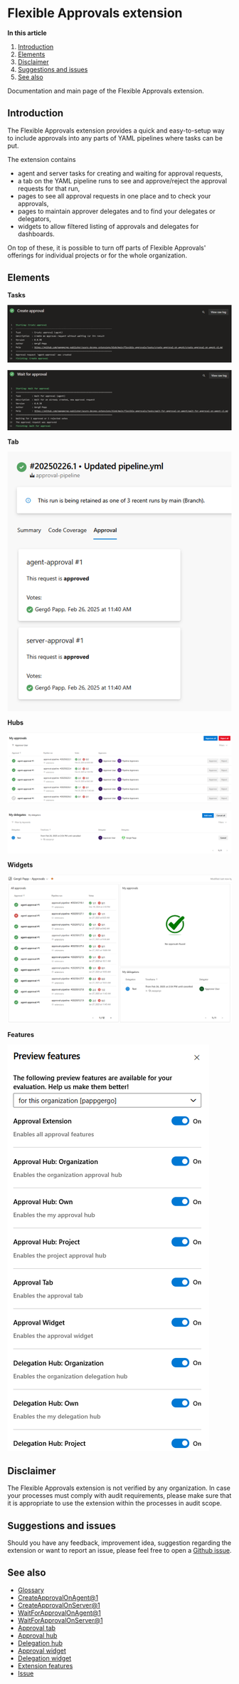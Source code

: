 # Flexible Approvals extension

**In this article**
1. [Introduction](#introduction)
2. [Elements](#elements)
3. [Disclaimer](#disclaimer)
4. [Suggestions and issues](#suggestions-and-issues)
5. [See also](#see-also)

Documentation and main page of the Flexible Approvals extension.

## Introduction

The Flexible Approvals extension provides a quick and easy-to-setup way to 
include approvals into any parts of YAML pipelines where tasks can be put.

The extension contains 
- agent and server tasks for creating and waiting for approval requests,
- a tab on the YAML pipeline runs to see and approve/reject the approval requests for that run,
- pages to see all approval requests in one place and to check your approvals,
- pages to maintain approver delegates and to find your delegates or delegators,
- widgets to allow filtered listing of approvals and delegates for dashboards.

On top of these, it is possible to turn off parts of Flexible Approvals' offerings for individual 
projects or for the whole organization.

## Elements

**Tasks**

![Create approval task](/flexible-approvals/images/readme/create-approval-task.png)

![Wait for approval task](/flexible-approvals/images/readme/wait-for-approval-task.png)

**Tab**

![Approval tab](/flexible-approvals/images/readme/approval-tab.png)

**Hubs**

![Approval hub](/flexible-approvals/images/readme/approval-hub.png)

![Delegation hub](/flexible-approvals/images/readme/delegation-hub.png)

**Widgets**

![Dashboard](/flexible-approvals/images/readme/dashboard.png)

**Features**

![Features](/flexible-approvals/images/readme/features.png)

## Disclaimer

The Flexible Approvals extension is not verified by any organization.
In case your processes must comply with audit requirements, please make sure that it is appropriate to use the extension within the processes in audit scope.

## Suggestions and issues

Should you have any feedback, improvement idea, suggestion regarding the extension or want to report an issue,
please feel free to open a [Github issue](https://github.com/pappgergo-publisher/azure-devops-extensions/issues).

## See also

- [Glossary](/flexible-approvals/common/glossary.md)
- [CreateApprovalOnAgent@1](/flexible-approvals/tasks/create-approval-on-agent/create-approval-on-agent-v1.md)
- [CreateApprovalOnServer@1](/flexible-approvals/tasks/create-approval-on-server/create-approval-on-server-v1.md)
- [WaitForApprovalOnAgent@1](/flexible-approvals/tasks/wait-for-approval-on-agent/wait-for-approval-on-agent-v1.md)
- [WaitForApprovalOnServer@1](/flexible-approvals/tasks/wait-for-approval-on-server/wait-for-approval-on-server-v1.md)
- [Approval tab](/flexible-approvals/tabs/approval-tab.md)
- [Approval hub](/flexible-approvals/hubs/approval-hub.md)
- [Delegation hub](/flexible-approvals/hubs/delegation-hub.md)
- [Approval widget](/flexible-approvals/widgets/approval-widget.md)
- [Delegation widget](/flexible-approvals/widgets/delegation-widget.md)
- [Extension features](/flexible-approvals/common/extension-features.md)
- [Issue](https://github.com/pappgergo-publisher/azure-devops-extensions/issues)